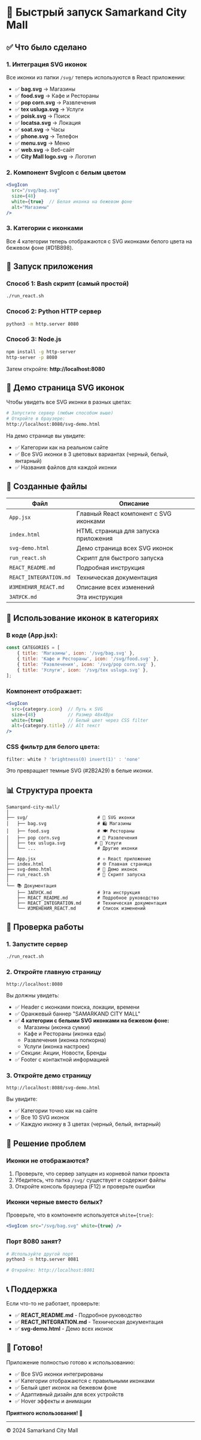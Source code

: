 # 🚀 Быстрый запуск Samarkand City Mall

## ✅ Что было сделано

### 1. Интеграция SVG иконок
Все иконки из папки `/svg/` теперь используются в React приложении:
- ✅ **bag.svg** → Магазины
- ✅ **food.svg** → Кафе и Рестораны  
- ✅ **pop corn.svg** → Развлечения
- ✅ **tex usluga.svg** → Услуги
- ✅ **poisk.svg** → Поиск
- ✅ **locatsa.svg** → Локация
- ✅ **soat.svg** → Часы
- ✅ **phone.svg** → Телефон
- ✅ **menu.svg** → Меню
- ✅ **web.svg** → Веб-сайт
- ✅ **City Mall logo.svg** → Логотип

### 2. Компонент SvgIcon с белым цветом
```jsx
<SvgIcon 
  src="/svg/bag.svg" 
  size={48} 
  white={true}  // Белая иконка на бежевом фоне
  alt="Магазины" 
/>
```

### 3. Категории с иконками
Все 4 категории теперь отображаются с SVG иконками белого цвета на бежевом фоне (#D1B898).

## 🎯 Запуск приложения

### Способ 1: Bash скрипт (самый простой)
```bash
./run_react.sh
```

### Способ 2: Python HTTP сервер
```bash
python3 -m http.server 8080
```

### Способ 3: Node.js
```bash
npm install -g http-server
http-server -p 8080
```

Затем откройте: **http://localhost:8080**

## 🎨 Демо страница SVG иконок

Чтобы увидеть все SVG иконки в разных цветах:
```bash
# Запустите сервер (любым способом выше)
# Откройте в браузере:
http://localhost:8080/svg-demo.html
```

На демо странице вы увидите:
- ✅ Категории как на реальном сайте
- ✅ Все SVG иконки в 3 цветовых вариантах (черный, белый, янтарный)
- ✅ Названия файлов для каждой иконки

## 📁 Созданные файлы

| Файл | Описание |
|------|----------|
| `App.jsx` | Главный React компонент с SVG иконками |
| `index.html` | HTML страница для запуска приложения |
| `svg-demo.html` | Демо страница всех SVG иконок |
| `run_react.sh` | Скрипт для быстрого запуска |
| `REACT_README.md` | Подробная инструкция |
| `REACT_INTEGRATION.md` | Техническая документация |
| `ИЗМЕНЕНИЯ_REACT.md` | Описание всех изменений |
| `ЗАПУСК.md` | Эта инструкция |

## 🎨 Использование иконок в категориях

### В коде (App.jsx):
```jsx
const CATEGORIES = [
    { title: 'Магазины', icon: '/svg/bag.svg' },
    { title: 'Кафе и Рестораны', icon: '/svg/food.svg' },
    { title: 'Развлечения', icon: '/svg/pop corn.svg' },
    { title: 'Услуги', icon: '/svg/tex usluga.svg' },
];
```

### Компонент отображает:
```jsx
<SvgIcon 
  src={category.icon}  // Путь к SVG
  size={48}            // Размер 48x48px
  white={true}         // Белый цвет через CSS filter
  alt={category.title} // Alt текст
/>
```

### CSS фильтр для белого цвета:
```javascript
filter: white ? 'brightness(0) invert(1)' : 'none'
```

Это превращает темные SVG (#2B2A29) в белые иконки.

## 📊 Структура проекта

```
Samarqand-city-mall/
│
├── svg/                          # 📁 SVG иконки
│   ├── bag.svg                   # 🛍️ Магазины
│   ├── food.svg                  # 🍽️ Рестораны
│   ├── pop corn.svg              # 🍿 Развлечения
│   ├── tex usluga.svg           # 🔧 Услуги
│   └── ...                       # Другие иконки
│
├── App.jsx                       # ⚛️ React приложение
├── index.html                    # 🌐 Главная страница
├── svg-demo.html                 # 🎨 Демо иконок
├── run_react.sh                  # 🚀 Скрипт запуска
│
└── 📚 Документация
    ├── ЗАПУСК.md                 # Эта инструкция
    ├── REACT_README.md           # Подробное руководство
    ├── REACT_INTEGRATION.md      # Техническая документация
    └── ИЗМЕНЕНИЯ_REACT.md        # Список изменений
```

## 🎯 Проверка работы

### 1. Запустите сервер
```bash
./run_react.sh
```

### 2. Откройте главную страницу
```
http://localhost:8080
```

Вы должны увидеть:
- ✅ Header с иконками поиска, локации, времени
- ✅ Оранжевый баннер "SAMARKAND CITY MALL"
- ✅ **4 категории с белыми SVG иконками на бежевом фоне:**
  - Магазины (иконка сумки)
  - Кафе и Рестораны (иконка еды)
  - Развлечения (иконка попкорна)
  - Услуги (иконка настроек)
- ✅ Секции: Акции, Новости, Бренды
- ✅ Footer с контактной информацией

### 3. Откройте демо страницу
```
http://localhost:8080/svg-demo.html
```

Вы увидите:
- ✅ Категории точно как на сайте
- ✅ Все 10 SVG иконок
- ✅ Каждую иконку в 3 цветах (черный, белый, янтарный)

## 🐛 Решение проблем

### Иконки не отображаются?
1. Проверьте, что сервер запущен из корневой папки проекта
2. Убедитесь, что папка `/svg/` существует и содержит файлы
3. Откройте консоль браузера (F12) и проверьте ошибки

### Иконки черные вместо белых?
Проверьте, что в компоненте используется `white={true}`:
```jsx
<SvgIcon src="/svg/bag.svg" white={true} />
```

### Порт 8080 занят?
```bash
# Используйте другой порт
python3 -m http.server 8081

# Откройте: http://localhost:8081
```

## 📞 Поддержка

Если что-то не работает, проверьте:
- ✅ **REACT_README.md** - Подробное руководство
- ✅ **REACT_INTEGRATION.md** - Техническая документация  
- ✅ **svg-demo.html** - Демо всех иконок

## 🎉 Готово!

Приложение полностью готово к использованию:
- ✅ Все SVG иконки интегрированы
- ✅ Категории отображаются с правильными иконками
- ✅ Белый цвет иконок на бежевом фоне
- ✅ Адаптивный дизайн для всех устройств
- ✅ Hover эффекты и анимации

**Приятного использования! 🚀**

---

© 2024 Samarkand City Mall
